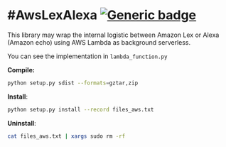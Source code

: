 #AwsLexAlexa  [![Generic badge](https://img.shields.io/badge/Python-3.4,%203.5,%203.6-green.svg)](https://shields.io/)
==================

This library may wrap the internal logistic between Amazon Lex or Alexa (Amazon echo) using AWS Lambda as background serverless.

You can see the implementation in `lambda_function.py`

**Compile:** 
```bash
python setup.py sdist --formats=gztar,zip
```
**Install**: 
```bash
python setup.py install --record files_aws.txt
```
**Uninstall**: 
```bash
cat files_aws.txt | xargs sudo rm -rf
```

